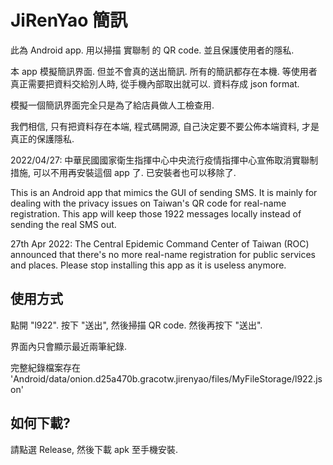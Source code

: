 # JiRenYao 簡訊

此為 Android app. 用以掃描 實聯制 的 QR code.
並且保護使用者的隱私.

本 app 模擬簡訊界面. 但並不會真的送出簡訊.
所有的簡訊都存在本機. 等使用者真正需要把資料交給別人時,
從手機內部取出就可以. 資料存成 json format.

模擬一個簡訊界面完全只是為了給店員做人工檢查用.

我們相信, 只有把資料存在本端, 程式碼開源, 自己決定要不要公佈本端資料, 
才是真正的保護隱私.

2022/04/27: 中華民國國家衛生指揮中心中央流行疫情指揮中心宣佈取消實聯制措施, 可以不用再安裝這個 app 了. 已安裝者也可以移除了.

This is an Android app that mimics the GUI of sending SMS. It is
mainly for dealing with the privacy issues on Taiwan's QR code for 
real-name registration. This app will keep those 1922 messages locally
instead of sending the real SMS out.

27th Apr 2022: The Central Epidemic Command Center of Taiwan (ROC) announced that there's no more real-name registration for public services and places. Please stop installing this app as it is useless anymore.

## 使用方式

點開 "l922". 按下 "送出", 然後掃描 QR code. 然後再按下 "送出".

界面內只會顯示最近兩筆紀錄.

完整紀錄檔案存在 'Android/data/onion.d25a470b.gracotw.jirenyao/files/MyFileStorage/l922.json'

## 如何下載?

請點選 Release, 然後下載 apk 至手機安裝. 
